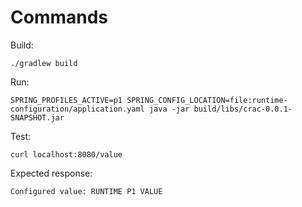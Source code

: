 # Commands

Build:
```
./gradlew build  
```

Run:
```
SPRING_PROFILES_ACTIVE=p1 SPRING_CONFIG_LOCATION=file:runtime-configuration/application.yaml java -jar build/libs/crac-0.0.1-SNAPSHOT.jar
```

Test:
```
curl localhost:8080/value
```

Expected response:
```
Configured value: RUNTIME P1 VALUE
```
